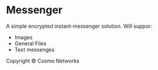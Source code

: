# Messenger
A simple encrypted instant-messenger solution. Will suppor:
* Images
* General Files
* Text messenges



Copyright © Cosmo Networks
